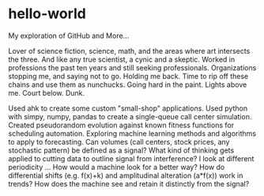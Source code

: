 # hello-world
My exploration of GitHub and More...

Lover of science fiction, science, math, and the areas where art intersects the three.
And like any true scientist, a cynic and a skeptic.
Worked in professions the past ten years and still seeking professionals.
Organizations stopping me, and saying not to go. Holding me back.
Time to rip off these chains and use them as nunchucks.
Going hard in the paint. Lights above me. Court below.
Dunk.

Used ahk to create some custom "small-shop" applications.
Used python with simpy, numpy, pandas to create a single-queue call center simulation.
Created pseudorandom evolution against known fitness functions for scheduling automation.
Exploring machine learning methods and algorithms to apply to forecasting.
  Can volumes (call centers, stock prices, any stochastic pattern) be defined as a signal?
  What kind of thinking gets applied to cutting data to outline signal from interference?
    I look at different periodicity ... How would a machine look for a better way?
  How do differential shifts (e.g. f(x)+k) and amplitudinal alteration (a\*f(x)) work in trends?
    How does the machine see and retain it distinctly from the signal?
